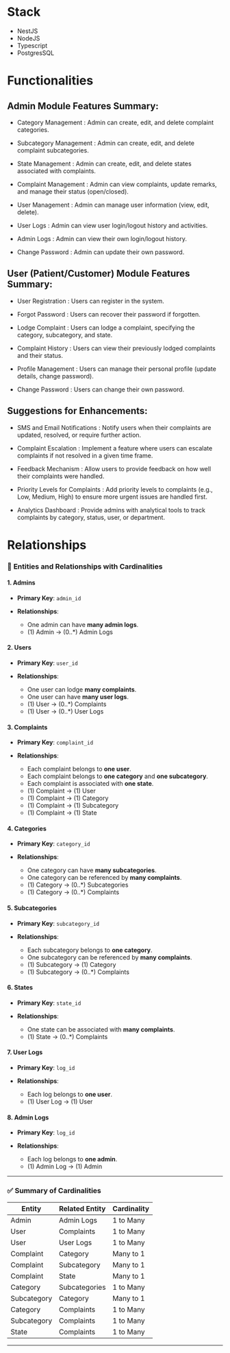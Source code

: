 
<!-- stack -->
# Stack

- NestJS
- NodeJS
- Typescript
- PostgresSQL


# Functionalities

## Admin Module Features Summary:

- Category Management : Admin can create, edit, and delete complaint categories.

- Subcategory Management : Admin can create, edit, and delete complaint subcategories.
- State Management : Admin can create, edit, and delete states associated with complaints.
- Complaint Management : Admin can view complaints, update remarks, and manage their status (open/closed).
- User Management : Admin can manage user information (view, edit, delete).
- User Logs : Admin can view user login/logout history and activities.
- Admin Logs : Admin can view their own login/logout history.
- Change Password : Admin can update their own password.



## User (Patient/Customer) Module Features Summary:
- User Registration : Users can register in the system.

- Forgot Password : Users can recover their password if forgotten.
- Lodge Complaint : Users can lodge a complaint, specifying the category, subcategory, and state.
- Complaint History : Users can view their previously lodged complaints and their status.
- Profile Management : Users can manage their personal profile (update details, change password).
- Change Password : Users can change their own password.



## Suggestions for Enhancements:

- SMS and Email Notifications : Notify users when their complaints are updated, resolved, or require further action.

- Complaint Escalation : Implement a feature where users can escalate complaints if not resolved in a given time frame.
- Feedback Mechanism : Allow users to provide feedback on how well their complaints were handled.
- Priority Levels for Complaints : Add priority levels to complaints (e.g., Low, Medium, High) to ensure more urgent issues are handled first.
- Analytics Dashboard : Provide admins with analytical tools to track complaints by category, status, user, or department.





# Relationships

### 🧩 **Entities and Relationships with Cardinalities**

#### 1. **Admins**

* **Primary Key**: `admin_id`
* **Relationships**:

  * One admin can have **many admin logs**.
  * (1) Admin → (0..\*) Admin Logs

#### 2. **Users**

* **Primary Key**: `user_id`
* **Relationships**:

  * One user can lodge **many complaints**.
  * One user can have **many user logs**.
  * (1) User → (0..\*) Complaints
  * (1) User → (0..\*) User Logs

#### 3. **Complaints**

* **Primary Key**: `complaint_id`
* **Relationships**:

  * Each complaint belongs to **one user**.
  * Each complaint belongs to **one category** and **one subcategory**.
  * Each complaint is associated with **one state**.
  * (1) Complaint → (1) User
  * (1) Complaint → (1) Category
  * (1) Complaint → (1) Subcategory
  * (1) Complaint → (1) State

#### 4. **Categories**

* **Primary Key**: `category_id`
* **Relationships**:

  * One category can have **many subcategories**.
  * One category can be referenced by **many complaints**.
  * (1) Category → (0..\*) Subcategories
  * (1) Category → (0..\*) Complaints

#### 5. **Subcategories**

* **Primary Key**: `subcategory_id`
* **Relationships**:

  * Each subcategory belongs to **one category**.
  * One subcategory can be referenced by **many complaints**.
  * (1) Subcategory → (1) Category
  * (1) Subcategory → (0..\*) Complaints

#### 6. **States**

* **Primary Key**: `state_id`
* **Relationships**:

  * One state can be associated with **many complaints**.
  * (1) State → (0..\*) Complaints

#### 7. **User Logs**

* **Primary Key**: `log_id`
* **Relationships**:

  * Each log belongs to **one user**.
  * (1) User Log → (1) User

#### 8. **Admin Logs**

* **Primary Key**: `log_id`
* **Relationships**:

  * Each log belongs to **one admin**.
  * (1) Admin Log → (1) Admin

---

### ✅ Summary of Cardinalities

| Entity      | Related Entity | Cardinality |
| ----------- | -------------- | ----------- |
| Admin       | Admin Logs     | 1 to Many   |
| User        | Complaints     | 1 to Many   |
| User        | User Logs      | 1 to Many   |
| Complaint   | Category       | Many to 1   |
| Complaint   | Subcategory    | Many to 1   |
| Complaint   | State          | Many to 1   |
| Category    | Subcategories  | 1 to Many   |
| Subcategory | Category       | Many to 1   |
| Category    | Complaints     | 1 to Many   |
| Subcategory | Complaints     | 1 to Many   |
| State       | Complaints     | 1 to Many   |

---

